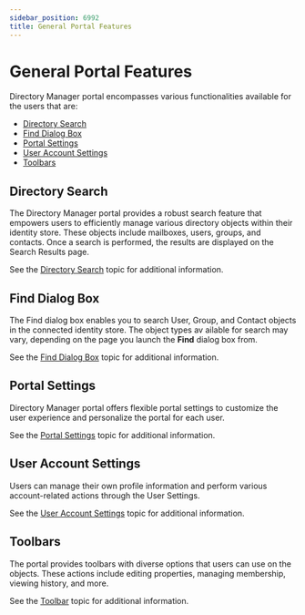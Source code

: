 ```yaml
---
sidebar_position: 6992
title: General Portal Features
---
```


# General Portal Features

Directory Manager portal encompasses various functionalities available for the users that are:

* [Directory Search](#Director "Directory Search")
* [Find Dialog Box](#Find "Find dialog box")
* [Portal Settings](#Portal "Portal Settings")
* [User Account Settings](#User "User Account Settings")
* [Toolbars](#Toolbars "Toolbars")

## Directory Search

The Directory Manager portal provides a robust search feature that empowers users to efficiently manage various directory objects within their identity store. These objects include mailboxes, users, groups, and contacts. Once a search is performed, the results are displayed on the Search Results page.

See the [Directory Search](Search/Search "Directory Search") topic for additional information.

## Find Dialog Box

The Find dialog box enables you to search User, Group, and Contact objects in the connected identity store. The object types av ailable for search may vary, depending on the page you launch the **Find** dialog box from.

See the [Find Dialog Box](Search/Find "Find dialog box") topic for additional information.

## Portal Settings

Directory Manager portal offers flexible portal settings to customize the user experience and personalize the portal for each user.

See the [Portal Settings](Setting/Portal "Portal Settings") topic for additional information.

## User Account Settings

Users can manage their own profile information and perform various account-related actions through the User Settings.

See the [User Account Settings](Setting/User "User Account Settings") topic for additional information.

## Toolbars

The portal provides toolbars with diverse options that users can use on the objects. These actions include editing properties, managing membership, viewing history, and more.

See the [Toolbar](Toolbar "Toolbar") topic for additional information.
